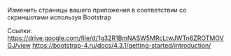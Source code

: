 Изменить страницы вашего приложения в соответствии со скриншотами используя Bootstrap

Ссылки:
https://drive.google.com/file/d/1g32R1BmNASW5MRcLtwJWTn6ZROTMOVGJ/view
https://bootstrap-4.ru/docs/4.3.1/getting-started/introduction/